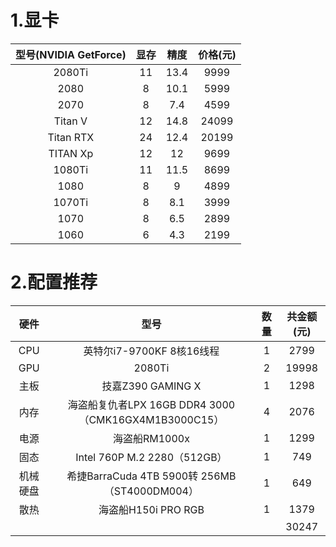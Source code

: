 # 1.显卡

| 型号(NVIDIA GetForce) | 显存 | 精度 | 价格(元) |
| :-------------------: | :--: | :--: | :------: |
|        2080Ti         |  11  | 13.4 |   9999   |
|         2080          |  8   | 10.1 |   5999   |
|         2070          |  8   | 7.4  |   4599   |
|        Titan V        |  12  | 14.8 |  24099   |
|       Titan RTX       |  24  | 12.4 |  20199   |
|       TITAN Xp        |  12  |  12  |   9699   |
|        1080Ti         |  11  | 11.5 |   8699   |
|         1080          |  8   |  9   |   4899   |
|        1070Ti         |  8   | 8.1  |   3999   |
|         1070          |  8   | 6.5  |   2899   |
|         1060          |  6   | 4.3  |   2199   |

# 2.配置推荐

|   硬件   |                         型号                         | 数量 | 共金额(元) |
| :------: | :--------------------------------------------------: | :--: | :--------: |
|   CPU    |              英特尔i7-9700KF 8核16线程               |  1   |    2799    |
|   GPU    |                        2080Ti                        |  2   |   19998    |
|   主板   |                  技嘉Z390 GAMING X                   |  1   |    1298    |
|   内存   | 海盗船复仇者LPX 16GB DDR4 3000（CMK16GX4M1B3000C15） |  4   |    2076    |
|   电源   |                    海盗船RM1000x                     |  1   |    1299    |
|   固态   |             Intel 760P M.2 2280（512GB）             |  1   |    749     |
| 机械硬盘 |    希捷BarraCuda 4TB 5900转 256MB（ST4000DM004）     |  1   |    649     |
|   散热   |                 海盗船H150i PRO RGB                  |  1   |    1379    |
|          |                                                      |      |   30247    |

